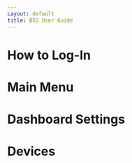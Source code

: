 ```yaml
---
Layout: default
title: BSS User Guide
---
```


# How to Log-In

# Main Menu

# Dashboard Settings

# Devices
